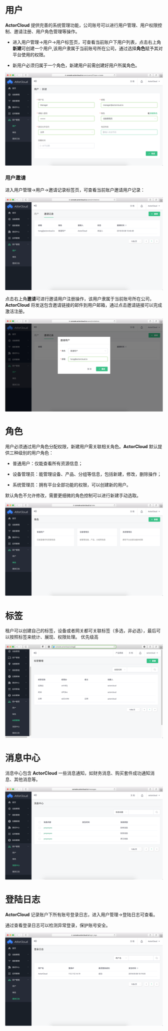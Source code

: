 # 用户

**ActorCloud** 提供完善的系统管理功能，公司账号可以进行用户管理、用户权限控制、邀请注册、用户角色管理等操作。

- 进入用户管理->用户->用户标签页，可查看当前账户下用户列表，点击右上角**新建**可创建一个用户,该用户隶属于当前账号所在公司，通过选择**角色**赋予其对平台使用的权限。

- 新用户必须归属于一个角色，新建用户前需创建好用户所属角色。

![](/assets/user_create.png)


### 用户邀请

进入用户管理->用户->邀请记录标签页，可查看当前账户邀请用户记录：

![](/assets/invitation_list.png)


点击右上角**邀请**可进行邀请用户注册操作，该用户隶属于当前账号所在公司，**ActorCloud** 将发送包含邀请链接的邮件到用户邮箱，通过点击邀请链接可以完成激活注册。

![](/assets/invitation_create.png)


# 角色

用户必须通过用户角色分配权限，新建用户需关联相关角色。**ActorCloud** 默认提供三种级别的用户角色：

- 普通用户：仅能查看所有资源信息；

- 设备管理员：能管理设备、产品、分组等信息，包括新建，修改，删除操作；

- 系统管理员：拥有平台全部功能的权限，可以创建新的用户。

默认角色不允许修改，需要更细微的角色控制可以进行新建手动选取。

![](/assets/user_roles.png)


# 标签

租户可以创建自己的标签，设备或者网关都可关联标签（多选，非必选），最后可以按照标签来统计、展现、权限处理。  优先级高

![](/assets/tags.png)


# 消息中心

消息中心包含 **ActorCloud** 一些消息通知，如财务消息、购买套件成功通知消息、其他消息等。

![](/assets/messages.png)


# 登陆日志

**ActorCloud** 记录账户下所有账号登录日志，进入用户管理->登陆日志可查看。

通过查看登录日志可以检测异常登录，保护账号安全。

![](/assets/login_log.png)
